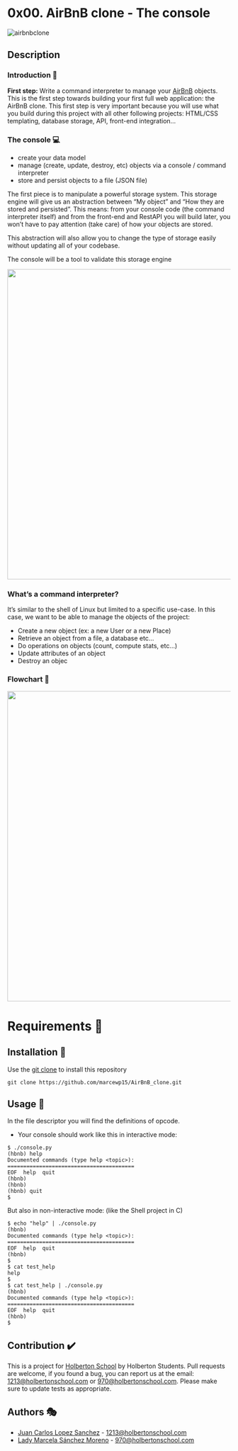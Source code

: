 # 0x00. AirBnB clone - The console

![](https://lh3.googleusercontent.com/vBz1LR7i3UBlfRTHEOmELIAvX-A9FgNMM6NeEG50nm-zdbb3laU6boFcV-OlJ7vQVALNEDu31j8 "airbnbclone")
## [](https://github.com//marcewp15/AirBnB_clone)Description

### Introduction :page_with_curl:

__First step:__ Write a command interpreter to manage your [AirBnB](https://www.airbnb.com/) objects.
This is the first step towards building your first full web application: the AirBnB clone. This first step is very important because you will use what you build during this project with all other following projects: HTML/CSS templating, database storage, API, front-end integration…

### The console :computer:
* create your data model
* manage (create, update, destroy, etc) objects via a console / command interpreter
* store and persist objects to a file (JSON file)

The first piece is to manipulate a powerful storage system. This storage engine will give us an abstraction between “My object” and “How they are stored and persisted”. This means: from your console code (the command interpreter itself) and from the front-end and RestAPI you will build later, you won’t have to pay attention (take care) of how your objects are stored.

This abstraction will also allow you to change the type of storage easily without updating all of your codebase.

The console will be a tool to validate this storage engine



<p align="center"><img src="console.PNG" width="700"></p>

### What’s a command interpreter?
It’s similar to the shell of Linux but limited to a specific use-case. In this case, we want to be able to manage the objects of the project:
* Create a new object (ex: a new User or a new Place)
* Retrieve an object from a file, a database etc…
* Do operations on objects (count, compute stats, etc…)
* Update attributes of an object
* Destroy an objec


### Flowchart :art:

<p align="center"><img src="flowchart.png" width="700"></p>


# Requirements :pencil:

## Installation :key:
Use the  [git clone](https://github.com/marcewp15/AirBnB_clone.git) to install this repository
```
git clone https://github.com/marcewp15/AirBnB_clone.git
```

## Usage :wrench:
In the file descriptor you will find the definitions of opcode.
* Your console should work like this in interactive mode:
```
$ ./console.py
(hbnb) help
Documented commands (type help <topic>):
========================================
EOF  help  quit
(hbnb) 
(hbnb) 
(hbnb) quit
$
```
But also in non-interactive mode: (like the Shell project in C)
```
$ echo "help" | ./console.py
(hbnb)
Documented commands (type help <topic>):
========================================
EOF  help  quit
(hbnb) 
$
$ cat test_help
help
$
$ cat test_help | ./console.py
(hbnb)
Documented commands (type help <topic>):
========================================
EOF  help  quit
(hbnb) 
$
```

## Contribution :heavy_check_mark:
This is a project for [Holberton School](https://www.holbertonschool.com/) by Holberton Students. Pull requests are welcome, if you found a bug, you can report us at the email: [1213@holbertonschool.com](mailto:1213@holbertonschool.com) or [970@holbertonschool.com](mailto:970@holbertonschool.com).
Please make sure to update tests as appropriate.
## Authors :performing_arts:
-   [Juan Carlos Lopez Sanchez](https://github.com/Juan-Bogota) - 1213@holbertonschool.com
-   [Lady Marcela Sánchez Moreno](https://github.com/marcewp15) - 970@holbertonschool.com
